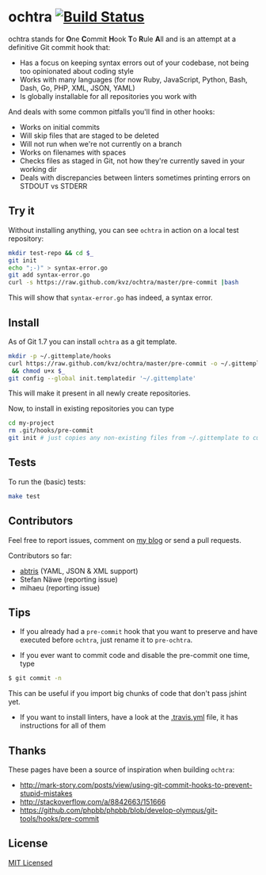 # ochtra [![Build Status](https://travis-ci.org/kvz/ochtra.png?branch=master)](https://travis-ci.org/kvz/ochtra)

ochtra stands for
**O**ne
**C**ommit
**H**ook
**T**o
**R**ule
**A**ll
and is an attempt at a definitive Git commit hook that:

 - Has a focus on keeping syntax errors out of your codebase, not being too opinionated about coding style
 - Works with many languages (for now Ruby, JavaScript, Python, Bash, Dash, Go, PHP, XML, JSON, YAML)
 - Is globally installable for all repositories you work with

And deals with some common pitfalls you'll find in other hooks:

 - Works on initial commits
 - Will skip files that are staged to be deleted
 - Will not run when we're not currently on a branch
 - Works on filenames with spaces
 - Checks files as staged in Git, not how they're currently saved in your working dir
 - Deals with discrepancies between linters sometimes printing errors on STDOUT vs STDERR

## Try it

Without installing anything, you can see `ochtra` in action on a local test repository:

```bash
mkdir test-repo && cd $_
git init
echo ";-)" > syntax-error.go
git add syntax-error.go
curl -s https://raw.github.com/kvz/ochtra/master/pre-commit |bash
```

This will show that `syntax-error.go` has indeed, a syntax error.

## Install

As of Git 1.7 you can install `ochtra` as a git template.

```bash
mkdir -p ~/.gittemplate/hooks
curl https://raw.github.com/kvz/ochtra/master/pre-commit -o ~/.gittemplate/hooks/pre-commit \
 && chmod u+x $_
git config --global init.templatedir '~/.gittemplate'
```

This will make it present in all newly create repositories.

Now, to install in existing repositories you can type

```bash
cd my-project
rm .git/hooks/pre-commit
git init # just copies any non-existing files from ~/.gittemplate to current repo
```

## Tests

To run the (basic) tests:

```bash
make test
```

## Contributors

Feel free to report issues, comment on [my blog](http://kvz.io/blog/2013/12/29/one-git-commit-hook-to-rule-them-all/) or send a pull requests.

Contributors so far:

- [abtris](https://github.com/abtris) (YAML, JSON & XML support)
- Stefan Näwe (reporting issue)
- mihaeu (reporting issue)

## Tips

- If you already had a `pre-commit` hook that you want to preserve and have
executed before `ochtra`, just rename it to `pre-ochtra`.

- If you ever want to commit code and disable the pre-commit one time, type

```bash
$ git commit -n
```

This can be useful if you import big chunks of code that don't pass jshint yet.

- If you want to install linters, have a look
at the [.travis.yml](.travis.yml) file, it has instructions for all of them

## Thanks

These pages have been a source of inspiration when building `ochtra`:

- <http://mark-story.com/posts/view/using-git-commit-hooks-to-prevent-stupid-mistakes>
- <http://stackoverflow.com/a/8842663/151666>
- <https://github.com/phpbb/phpbb/blob/develop-olympus/git-tools/hooks/pre-commit>

## License

[MIT Licensed](LICENSE)
